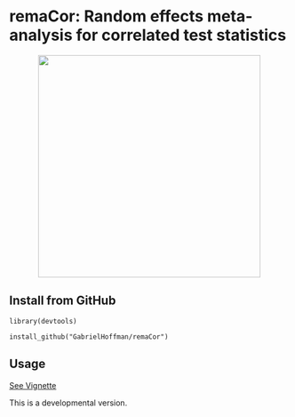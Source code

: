 # remaCor: Random effects meta-analysis for correlated test statistics

<p align="center">
<img src=https://hoffmg01.u.hpc.mssm.edu/software/remaCor/logo.png width="400">
</p>

## Install from GitHub

```
library(devtools)

install_github("GabrielHoffman/remaCor")
```

## Usage
[See Vignette](https://hoffmg01.u.hpc.mssm.edu/software/remaCor/remaCor.html)

This is a developmental version.


